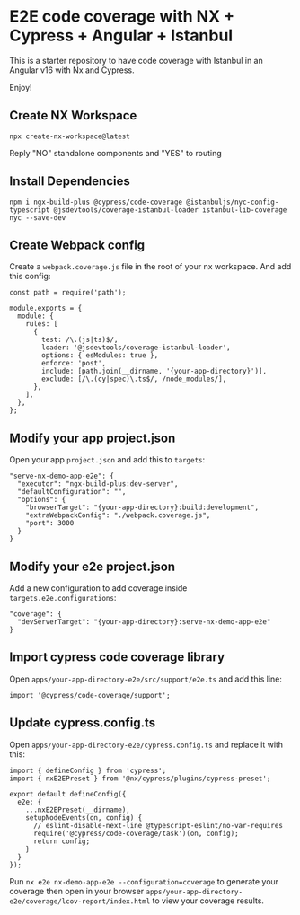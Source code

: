 # E2E code coverage with NX + Cypress + Angular + Istanbul

This is a starter repository to have code coverage with Istanbul in an Angular v16 with Nx and Cypress.

Enjoy!

## Create NX Workspace

```
npx create-nx-workspace@latest
```

Reply "NO" standalone components and "YES" to routing

## Install Dependencies

```
npm i ngx-build-plus @cypress/code-coverage @istanbuljs/nyc-config-typescript @jsdevtools/coverage-istanbul-loader istanbul-lib-coverage nyc --save-dev
```

## Create Webpack config

Create a `webpack.coverage.js` file in the root of your nx workspace. And add this config:

```
const path = require('path');

module.exports = {
  module: {
    rules: [
      {
        test: /\.(js|ts)$/,
        loader: '@jsdevtools/coverage-istanbul-loader',
        options: { esModules: true },
        enforce: 'post',
        include: [path.join(__dirname, '{your-app-directory}')],
        exclude: [/\.(cy|spec)\.ts$/, /node_modules/],
      },
    ],
  },
};
```

## Modify your app project.json

Open your app `project.json` and add this to `targets`:

```
"serve-nx-demo-app-e2e": {
  "executor": "ngx-build-plus:dev-server",
  "defaultConfiguration": "",
  "options": {
    "browserTarget": "{your-app-directory}:build:development",
    "extraWebpackConfig": "./webpack.coverage.js",
    "port": 3000
  }
}
```

## Modify your e2e project.json

Add a new configuration to add coverage inside `targets.e2e.configurations`:

```
"coverage": {
  "devServerTarget": "{your-app-directory}:serve-nx-demo-app-e2e"
}
```

## Import cypress code coverage library

Open `apps/your-app-directory-e2e/src/support/e2e.ts` and add this line:

```
import '@cypress/code-coverage/support';
```

## Update cypress.config.ts

Open `apps/your-app-directory-e2e/cypress.config.ts` and replace it with this:

```
import { defineConfig } from 'cypress';
import { nxE2EPreset } from '@nx/cypress/plugins/cypress-preset';

export default defineConfig({
  e2e: {
    ...nxE2EPreset(__dirname),
    setupNodeEvents(on, config) {
      // eslint-disable-next-line @typescript-eslint/no-var-requires
      require('@cypress/code-coverage/task')(on, config);
      return config;
    }
  }
});
```

Run `nx e2e nx-demo-app-e2e --configuration=coverage` to generate your coverage then open in your browser `apps/your-app-directory-e2e/coverage/lcov-report/index.html` to view your coverage results.
